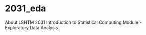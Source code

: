 # 2031_eda
About LSHTM 2031 Introduction to Statistical Computing Module - Exploratory Data Analysis
